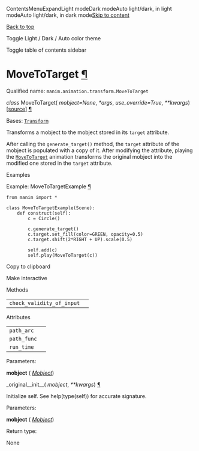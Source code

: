 ContentsMenuExpandLight modeDark modeAuto light/dark, in light modeAuto light/dark, in dark mode[Skip to content](https://docs.manim.community/en/stable/reference/manim.animation.transform.MoveToTarget.html#furo-main-content)

[Back to top](https://docs.manim.community/en/stable/reference/manim.animation.transform.MoveToTarget.html#)

Toggle Light / Dark / Auto color theme

Toggle table of contents sidebar

# MoveToTarget [¶](https://docs.manim.community/en/stable/reference/manim.animation.transform.MoveToTarget.html\#movetotarget "Link to this heading")

Qualified name: `manim.animation.transform.MoveToTarget`

_class_ MoveToTarget( _mobject=None_, _\*args_, _use\_override=True_, _\*\*kwargs_) [\[source\]](https://docs.manim.community/en/stable/_modules/manim/animation/transform.html#MoveToTarget) [¶](https://docs.manim.community/en/stable/reference/manim.animation.transform.MoveToTarget.html#manim.animation.transform.MoveToTarget "Link to this definition")

Bases: [`Transform`](https://docs.manim.community/en/stable/reference/manim.animation.transform.Transform.html#manim.animation.transform.Transform "manim.animation.transform.Transform")

Transforms a mobject to the mobject stored in its `target` attribute.

After calling the `generate_target()` method, the `target`
attribute of the mobject is populated with a copy of it. After modifying the attribute,
playing the [`MoveToTarget`](https://docs.manim.community/en/stable/reference/manim.animation.transform.MoveToTarget.html#manim.animation.transform.MoveToTarget "manim.animation.transform.MoveToTarget") animation transforms the original mobject
into the modified one stored in the `target` attribute.

Examples

Example: MoveToTargetExample [¶](https://docs.manim.community/en/stable/reference/manim.animation.transform.MoveToTarget.html#movetotargetexample)

```
from manim import *

class MoveToTargetExample(Scene):
    def construct(self):
        c = Circle()

        c.generate_target()
        c.target.set_fill(color=GREEN, opacity=0.5)
        c.target.shift(2*RIGHT + UP).scale(0.5)

        self.add(c)
        self.play(MoveToTarget(c))

```

Copy to clipboard

Make interactive

Methods

|     |     |
| --- | --- |
| `check_validity_of_input` |  |

Attributes

|     |     |
| --- | --- |
| `path_arc` |  |
| `path_func` |  |
| `run_time` |  |

Parameters:

**mobject** ( [_Mobject_](https://docs.manim.community/en/stable/reference/manim.mobject.mobject.Mobject.html#manim.mobject.mobject.Mobject "manim.mobject.mobject.Mobject"))

\_original\_\_init\_\_( _mobject_, _\*\*kwargs_) [¶](https://docs.manim.community/en/stable/reference/manim.animation.transform.MoveToTarget.html#manim.animation.transform.MoveToTarget._original__init__ "Link to this definition")

Initialize self. See help(type(self)) for accurate signature.

Parameters:

**mobject** ( [_Mobject_](https://docs.manim.community/en/stable/reference/manim.mobject.mobject.Mobject.html#manim.mobject.mobject.Mobject "manim.mobject.mobject.Mobject"))

Return type:

None